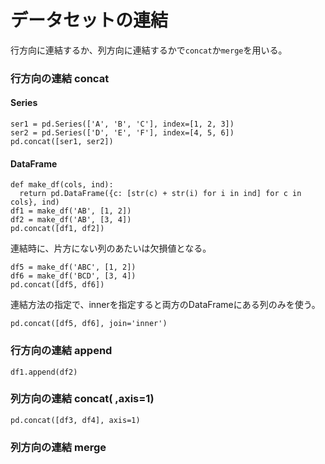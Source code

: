 # データセットの連結
行方向に連結するか、列方向に連結するかで`concat`か`merge`を用いる。

### 行方向の連結 concat

#### Series
```
ser1 = pd.Series(['A', 'B', 'C'], index=[1, 2, 3])
ser2 = pd.Series(['D', 'E', 'F'], index=[4, 5, 6])
pd.concat([ser1, ser2])
```

#### DataFrame
```
def make_df(cols, ind):
  return pd.DataFrame({c: [str(c) + str(i) for i in ind] for c in cols}, ind)
df1 = make_df('AB', [1, 2])
df2 = make_df('AB', [3, 4])
pd.concat([df1, df2])
```
連結時に、片方にない列のあたいは欠損値となる。
```
df5 = make_df('ABC', [1, 2])
df6 = make_df('BCD', [3, 4])
pd.concat([df5, df6])
```
連結方法の指定で、innerを指定すると両方のDataFrameにある列のみを使う。
```
pd.concat([df5, df6], join='inner')
```

### 行方向の連結 append
```
df1.append(df2)
```
### 列方向の連結 concat( ,axis=1)
```
pd.concat([df3, df4], axis=1)
```
### 列方向の連結 merge

```
```

